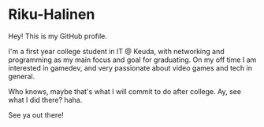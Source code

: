 # Riku-Halinen
Hey! This is my GitHub profile.

I'm a first year college student in IT @ Keuda, with networking and programming as my main focus and goal for graduating.
On my off time I am interested in gamedev, and very passionate about video games and tech in general.

Who knows, maybe that's what I will commit to do after college.
Ay, see what I did there? haha.

See ya out there!

